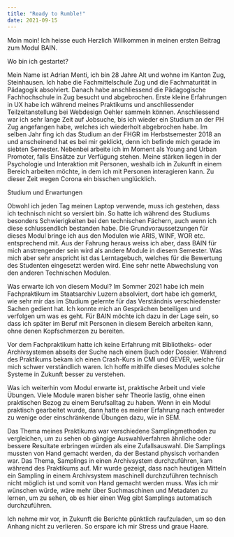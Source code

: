 ```yaml
---
title: "Ready to Rumble!"
date: 2021-09-15
---
```


<p>Moin moin! Ich heisse euch Herzlich Willkommen in meinen ersten Beitrag zum Modul BAIN.</p>
<p>Wo bin ich gestartet?</p>
<p>Mein Name ist Adrian Menti, ich bin 28 Jahre Alt und wohne im Kanton Zug, Steinhausen. Ich habe die Fachmittelschule Zug und die Fachmaturität in Pädagogik absolviert. Danach habe anschliessend die Pädagogische Fachhochschule in Zug besucht und abgebrochen. Erste kleine Erfahrungen in UX habe ich während meines Praktikums und anschliessender Teilzeitanstellung bei Webdesign Oehler sammeln können. Anschliessend war ich sehr lange Zeit auf Jobsuche, bis ich wieder ein Studium an der PH Zug angefangen habe, welches ich wiederholt abgebrochen habe. Im selben Jahr fing ich das Studium an der FHGR im Herbstsemester 2018 an und anscheinend hat es bei mir geklickt, denn ich befinde mich gerade im siebten Semester. Nebenbei arbeite ich im Moment als Young and Urban Promoter, falls Einsätze zur Verfügung stehen.  Meine stärken liegen in der Psychologie und Interaktion mit Personen, weshalb ich in Zukunft in einem Bereich arbeiten möchte, in dem ich mit Personen interagieren kann. Zu dieser Zeit wegen Corona ein bisschen unglücklich.</p>
<p>Studium und Erwartungen</p>
<p>Obwohl ich jeden Tag meinen Laptop verwende, muss ich gestehen, dass ich technisch nicht so versiert bin. So hatte ich während des Studiums besonders Schwierigkeiten bei den technischen Fächern, auch wenn ich diese schlussendlich bestanden habe. Die Grundvoraussetzungen für dieses Modul bringe ich aus den Modulen wie ARIS, WINF, WOR etc. entsprechend mit. Aus der Fahrung heraus weiss ich aber, dass BAIN für mich anstrengender sein wird als andere Module in diesem Semester. Was mich aber sehr anspricht ist das Lerntagebuch, welches für die Bewertung des Studenten eingesetzt werden wird. Eine sehr nette Abwechslung von den anderen Technischen Modulen.</p>
<p>Was erwarte ich von diesem Modul? Im Sommer 2021 habe ich mein Fachpraktikum im Staatsarchiv Luzern absolviert, dort habe ich gemerkt, wie sehr mir das im Studium gelernte für das Verständnis verschiedenster Sachen gedient hat. Ich konnte mich an Gesprächen beteiligen und verfolgen um was es geht. Für BAIN möchte ich dazu in der Lage sein, so dass ich später im Beruf mit Personen in diesem Bereich arbeiten kann, ohne denen Kopfschmerzen zu bereiten.</p>
<p>Vor dem Fachpraktikum hatte ich keine Erfahrung mit Bibliotheks- oder Archivsystemen abseits der Suche nach einem Buch oder Dossier. Während des Praktikums bekam ich einen Crash-Kurs in CMI und GEVER, welche für mich schwer verständlich waren. Ich hoffe mithilfe dieses Modules solche Systeme in Zukunft besser zu verstehen.</p>
<p>Was ich weiterhin vom Modul erwarte ist, praktische Arbeit und viele Übungen. Viele Module waren bisher sehr Theorie lastig, ohne einen praktischen Bezog zu einem Berufsalltag zu haben. Wenn in ein Modul praktisch gearbeitet wurde, dann hatte es meiner Erfahrung nach entweder zu wenige oder einschränkende Übungen dazu, wie in SEM.</p>
<p>Das Thema meines Praktikums war verschiedene Samplingmethoden zu vergleichen, um zu sehen ob gängige Auswahlverfahren ähnliche oder bessere Resultate erbringen würden als eine Zufallsauswahl. Die Samplings mussten von Hand gemacht werden, da der Bestand physisch vorhanden war. Das Thema, Samplings in einen Archivsystem durchzuführen, kam während des Praktikums auf. Mir wurde gezeigt, dass nach heutigen Mitteln ein Sampling in einem Archivsystem maschinell durchzuführen technisch nicht möglich ist und somit von Hand gemacht werden muss. Was ich mir wünschen würde, wäre mehr über Suchmaschinen und Metadaten zu lernen, um zu sehen, ob es hier einen Weg gibt Samplings automatisch durchzuführen.</p>
<p>Ich nehme mir vor, in Zukunft die Berichte pünktlich raufzuladen, um so den Anhang nicht zu verlieren. So erspare ich mir Stress und graue Haare.</p>
